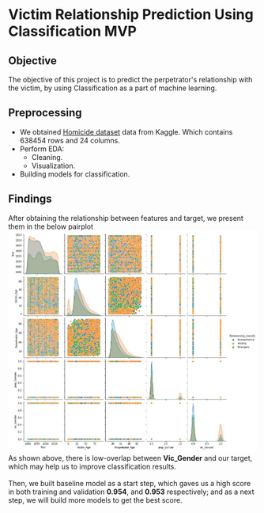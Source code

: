# Victim Relationship Prediction Using Classification MVP
## Objective
The objective of this project is to predict the perpetrator's relationship with the victim, by using Classification as a part of machine learning.
## Preprocessing
- We obtained [Homicide dataset](https://www.kaggle.com/murderaccountability/homicide-reports) data from Kaggle. Which contains 638454 rows and 24 columns.<br/>
- Perform EDA: <br/>
  - Cleaning.
  - Visualization.
- Building models for classification.
## Findings
After obtaining the relationship between features and target, we present them in the below pairplot
<img src = 'https://github.com/renad-albishri/Classification-Predicting-Victim-Relationship/blob/main/images/pairplot.jpeg'/>
As shown above, there is low-overlap between **Vic_Gender** and our target, which may help us to improve classification results.
<br/><br>
Then, we built baseline model as a start step, which gaves us a high score in both training and validation **0.954**, and **0.953** respectively; and as a next step, we will build more models to get the best score.
